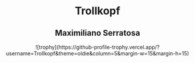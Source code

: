 <h1 align="center"> Trollkopf </h1>
<h2 align="center"> Maximiliano Serratosa </h2>

<div align="center">![trophy](https://github-profile-trophy.vercel.app/?username=Trollkopf&theme=oldie&column=5&margin-w=15&margin-h=15)</div>
